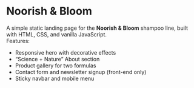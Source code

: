 # Noorish & Bloom

A simple static landing page for the **Noorish & Bloom** shampoo line, built with HTML, CSS, and vanilla JavaScript.  
Features:
- Responsive hero with decorative effects
- “Science + Nature” About section
- Product gallery for two formulas
- Contact form and newsletter signup (front-end only)
- Sticky navbar and mobile menu

